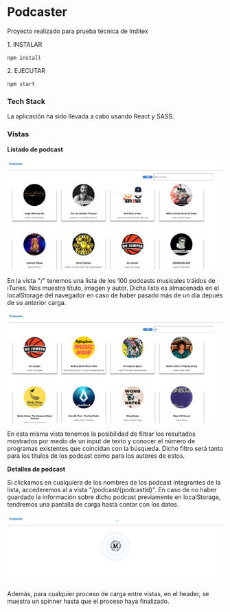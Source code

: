 # Podcaster
Proyecto realizado para prueba técnica de Inditex

<p>1. INSTALAR</p>

```
npm install
```

<p>2. EJECUTAR</p>

```
npm start
```

<h3>Tech Stack</h3>
La aplicación ha sido llevada a cabo usando React y SASS.

<h3>Vistas</h3>
<b>Listado de podcast</b>


![clickList](assets/images/zaraHomeList.PNG)



En la vista "/" tenemos una lista de los 100 podcasts musicales tráidos de iTunes. Nos muestra título, imagen y autor. Dicha lista es almacenada en el localStorage del navegador en caso de haber pasado más de un día depués de su anterior carga.

![clickList](assets/images/zaraHomeFilter.PNG)



En esta misma vista tenemos la posibilidad de filtrar los resultados mostrados por medio de un input de texto y conocer el número de programas existentes que coincidan con la búsqueda. Dicho filtro será tanto para los títulos de los podcast como para los autores de estos.



<b>Detalles de podcast</b>



Si clickamos en cualquiera de los nombres de los podcast integrantes de la lista, accederemos al a vista  "/podcast/{podcastId}". En caso de no haber guardado la información sobre dicho podcast previamente en localStorage, tendremos una pantalla de carga hasta contar con los datos.


![clickList](assets/images/zaraLoadingPodcast.PNG)



Además, para cualquier proceso de carga entre vistas, en el header, se muestra un spinner hasta que el proceso haya finalizado.

